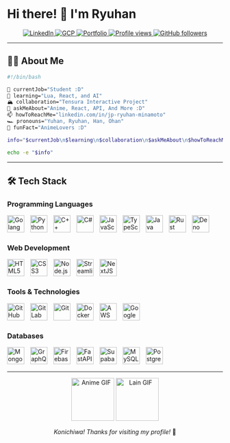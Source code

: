 # Hi there! 👋 I'm Ryuhan

<p align="center">
  <a href="https://www.linkedin.com/in/jp-ryuhan-minamoto/">
    <img alt="LinkedIn" src="https://img.shields.io/badge/LinkedIn-0077B5?style=for-the-badge&logo=linkedin&logoColor=white">
  </a>
  <a href="https://www.cloudskillsboost.google/public_profiles/7b545e20-e4e6-42d0-99a6-1015ae0d63e8">
    <img alt="GCP" src="https://img.shields.io/badge/Google_Cloud_Profile-%234285F4.svg?style=for-the-badge&color=yellow&logo=google-cloud&logoColor=white">
  </a>
  <a href="https://ryuhanbio.vercel.app">
    <img alt="Portfolio" src="https://img.shields.io/badge/Website-purple?style=for-the-badge&logo=next.js&logoColor=white">
  </a>
  <a href="https://github.com/ryuhandev">
    <img src="https://komarev.com/ghpvc/?username=ryuhandev&style=for-the-badge&color=yellow" alt="Profile views">
  </a>
  <a href="https://github.com/ryuhandev?tab=followers">
    <img alt="GitHub followers" src="https://img.shields.io/github/followers/ryuhandev?color=blue&logo=github&style=for-the-badge">
  </a>
</p>

---

## 👨‍💻 About Me

```bash
#!/bin/bash

🔭 currentJob="Student :D"
🌱 learning="Lua, React, and AI"
🏔️ collaboration="Tensura Interactive Project"
💬 askMeAbout="Anime, React, API, And More :D"
📫 howToReachMe="linkedin.com/in/jp-ryuhan-minamoto"
🏎️ pronouns="Yuhan, Ryuhan, Han, Ohan"
🤖 funFact="AnimeLovers :D"

info="$currentJob\n$learning\n$collaboration\n$askMeAbout\n$howToReachMe\n$pronouns\n$funFact"

echo -e "$info"
```

---

## 🛠️ Tech Stack

### Programming Languages
<p>
  <img alt="Golang" width="40px" src="https://www.svgrepo.com/show/452214/go.svg" style="padding-right:10px;" />
  <img alt="Python" width="40px" src="https://www.svgrepo.com/show/452091/python.svg" style="padding-right:10px;" />
  <img alt="C++" width="40px" src="https://upload.wikimedia.org/wikipedia/commons/1/18/ISO_C%2B%2B_Logo.svg" style="padding-right:10px;" />
  <img alt="C#" width="40px" src="https://upload.wikimedia.org/wikipedia/commons/thumb/b/bd/Logo_C_sharp.svg/1820px-Logo_C_sharp.svg.png" style="padding-right:10px;" />
  <img alt="JavaScript" width="40px" src="https://cdn.jsdelivr.net/gh/devicons/devicon/icons/javascript/javascript-original.svg" style="padding-right:10px;" />
  <img alt="TypeScript" width="40px" src="https://cdn.worldvectorlogo.com/logos/typescript.svg" style="padding-right:10px;" />
  <img alt="Java" width="40px" src="https://www.svgrepo.com/download/184143/java.svg" style="padding-right:10px;" />
  <img alt="Rust" width="40px" src="https://rustacean.net/assets/cuddlyferris.svg" style="padding-right:10px;" />
  <img alt="Deno" width="40px" src="https://upload.wikimedia.org/wikipedia/commons/thumb/e/e8/Deno_2021.svg/512px-Deno_2021.svg.png?20220109092922" style="padding-right:10px;" />
</p>

### Web Development
<p>
  <img alt="HTML5" width="40px" src="https://cdn.jsdelivr.net/gh/devicons/devicon/icons/html5/html5-original.svg" style="padding-right:10px;" />
  <img alt="CSS3" width="40px" src="https://cdn.jsdelivr.net/gh/devicons/devicon/icons/css3/css3-original.svg" style="padding-right:10px;" />
  <img alt="Node.js" width="40px" src="https://cdn.jsdelivr.net/gh/devicons/devicon/icons/nodejs/nodejs-original.svg" style="padding-right:10px;" />
  <img alt="Streamlit" width="40px" src="https://streamlit.io/images/brand/streamlit-mark-color.svg" style="padding-right:10px;" />
  <img alt="NextJS" width="40px" src="https://ih1.redbubble.net/image.2299077473.8760/st,small,507x507-pad,600x600,f8f8f8.jpg" style="padding-right:10px;" />
</p>

### Tools & Technologies
<p>
  <img alt="GitHub" width="40px" src="https://github.githubassets.com/images/modules/logos_page/GitHub-Mark.png" style="padding-right:10px;" />
  <img alt="GitLab" width="40px" src="https://cdn.worldvectorlogo.com/logos/gitlab.svg" style="padding-right:10px;" />
  <img alt="Git" width="40px" src="https://cdn.jsdelivr.net/gh/devicons/devicon/icons/git/git-original.svg" style="padding-right:10px;" />
  <img alt="Docker" width="40px" src="https://www.svgrepo.com/show/303231/docker-logo.svg" style="padding-right:10px;" />
  <img alt="AWS" width="40px" src="https://www.svgrepo.com/show/448266/aws.svg" style="padding-right:10px;" />
  <img alt="Google Cloud" width="40px" src="https://www.svgrepo.com/show/448223/gcp.svg" style="padding-right:10px;" />
</p>

### Databases
<p>
  <img alt="MongoDB" width="40px" src="https://cdn.jsdelivr.net/gh/devicons/devicon/icons/mongodb/mongodb-original.svg" style="padding-right:10px;" />
  <img alt="GraphQL" width="40px" src="https://cdn.jsdelivr.net/gh/devicons/devicon/icons/graphql/graphql-plain.svg" style="padding-right:10px;" />
  <img alt="Firebase" width="40px" src="https://www.svgrepo.com/show/353735/firebase.svg" style="padding-right:10px;" />
  <img alt="FastAPI" width="40px" src="https://cdn.worldvectorlogo.com/logos/fastapi.svg" style="padding-right:10px;" />
  <img alt="Supabase" width="40px" src="https://d2eip9sf3oo6c2.cloudfront.net/tags/images/000/001/299/square_480/supabase-logo-icon_1.png" style="padding-right:10px;" />
  <img alt="MySQL" width="40px" src="https://cdn.jsdelivr.net/gh/devicons/devicon/icons/mysql/mysql-original.svg" style="padding-right:10px;" />
  <img alt="PostgreSQL" width="40px" src="https://www.svgrepo.com/show/354200/postgresql.svg" style="padding-right:10px;" />
</p>

---

<p align="center">
  <img src="https://media.tenor.com/ef_emJau35YAAAAi/anime-anime-character.gif" width="100" alt="Anime GIF">
  <img src="https://media1.tenor.com/m/qeyN2cl_GBsAAAAC/lain.gif" width="100" alt="Lain GIF">
</p>

<p align="center">
  <i>Konichiwa! Thanks for visiting my profile!</i> 🎌
</p>
